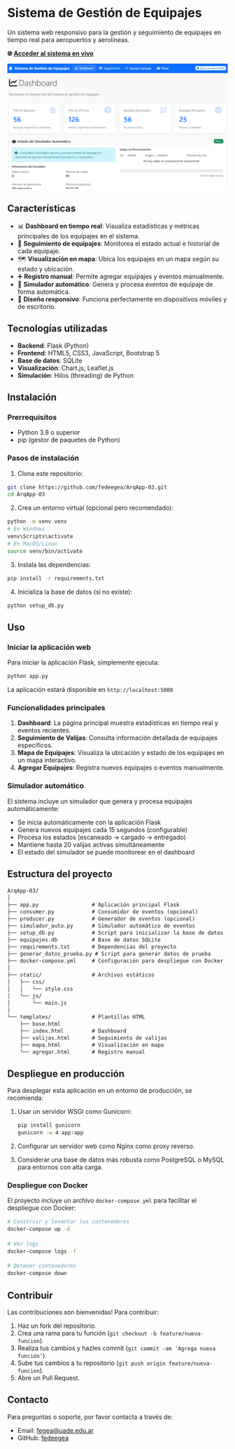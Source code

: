 # Sistema de Gestión de Equipajes

Un sistema web responsivo para la gestión y seguimiento de equipajes en tiempo real para aeropuertos y aerolíneas.

**🌐 [Acceder al sistema en vivo](https://fedeegea.pythonanywhere.com/)**

![Sistema de Gestión de Equipajes](https://github.com/fedeegea/ArqApp-03/blob/main/dashboard.png)

## Características

- 📊 **Dashboard en tiempo real**: Visualiza estadísticas y métricas principales de los equipajes en el sistema.
- 🧳 **Seguimiento de equipajes**: Monitorea el estado actual e historial de cada equipaje.
- 🗺️ **Visualización en mapa**: Ubica los equipajes en un mapa según su estado y ubicación.
- ➕ **Registro manual**: Permite agregar equipajes y eventos manualmente.
- 🤖 **Simulador automático**: Genera y procesa eventos de equipaje de forma automática.
- 📱 **Diseño responsivo**: Funciona perfectamente en dispositivos móviles y de escritorio.

## Tecnologías utilizadas

- **Backend**: Flask (Python)
- **Frontend**: HTML5, CSS3, JavaScript, Bootstrap 5
- **Base de datos**: SQLite
- **Visualización**: Chart.js, Leaflet.js
- **Simulación**: Hilos (threading) de Python

## Instalación

### Prerrequisitos

- Python 3.8 o superior
- pip (gestor de paquetes de Python)

### Pasos de instalación

1. Clona este repositorio:

```bash
git clone https://github.com/fedeegea/ArqApp-03.git
cd ArqApp-03
```

2. Crea un entorno virtual (opcional pero recomendado):

```bash
python -m venv venv
# En Windows
venv\Scripts\activate
# En MacOS/Linux
source venv/bin/activate
```

3. Instala las dependencias:

```bash
pip install -r requirements.txt
```

4. Inicializa la base de datos (si no existe):

```bash
python setup_db.py
```

## Uso

### Iniciar la aplicación web

Para iniciar la aplicación Flask, simplemente ejecuta:

```bash
python app.py
```

La aplicación estará disponible en `http://localhost:5000`

### Funcionalidades principales

1. **Dashboard**: La página principal muestra estadísticas en tiempo real y eventos recientes.
2. **Seguimiento de Valijas**: Consulta información detallada de equipajes específicos.
3. **Mapa de Equipajes**: Visualiza la ubicación y estado de los equipajes en un mapa interactivo.
4. **Agregar Equipajes**: Registra nuevos equipajes o eventos manualmente.

### Simulador automático

El sistema incluye un simulador que genera y procesa equipajes automáticamente:

- Se inicia automáticamente con la aplicación Flask
- Genera nuevos equipajes cada 15 segundos (configurable)
- Procesa los estados (escaneado → cargado → entregado)
- Mantiene hasta 20 valijas activas simultáneamente
- El estado del simulador se puede monitorear en el dashboard

## Estructura del proyecto

```
ArqApp-03/
│
├── app.py                 # Aplicación principal Flask
├── consumer.py            # Consumidor de eventos (opcional)
├── producer.py            # Generador de eventos (opcional)
├── simulador_auto.py      # Simulador automático de eventos
├── setup_db.py            # Script para inicializar la base de datos
├── equipajes.db           # Base de datos SQLite
├── requirements.txt       # Dependencias del proyecto
├── generar_datos_prueba.py # Script para generar datos de prueba
├── docker-compose.yml     # Configuración para despliegue con Docker
│
├── static/                # Archivos estáticos
│   ├── css/              
│   │   └── style.css
│   └── js/
│       └── main.js
│
└── templates/             # Plantillas HTML
    ├── base.html
    ├── index.html         # Dashboard
    ├── valijas.html       # Seguimiento de valijas
    ├── mapa.html          # Visualización en mapa
    └── agregar.html       # Registro manual
```

## Despliegue en producción

Para desplegar esta aplicación en un entorno de producción, se recomienda:

1. Usar un servidor WSGI como Gunicorn:
   ```bash
   pip install gunicorn
   gunicorn -w 4 app:app
   ```

2. Configurar un servidor web como Nginx como proxy reverso.

3. Considerar una base de datos más robusta como PostgreSQL o MySQL para entornos con alta carga.

### Despliegue con Docker

El proyecto incluye un archivo `docker-compose.yml` para facilitar el despliegue con Docker:

```bash
# Construir y levantar los contenedores
docker-compose up -d

# Ver logs
docker-compose logs -f

# Detener contenedores
docker-compose down
```

## Contribuir

Las contribuciones son bienvenidas! Para contribuir:

1. Haz un fork del repositorio.
2. Crea una rama para tu función (`git checkout -b feature/nueva-funcion`).
3. Realiza tus cambios y hazles commit (`git commit -am 'Agrega nueva función'`).
4. Sube tus cambios a tu repositorio (`git push origin feature/nueva-funcion`).
5. Abre un Pull Request.

## Contacto

Para preguntas o soporte, por favor contacta a través de:
- Email: fegea@uade.edu.ar
- GitHub: [fedeegea](https://github.com/fedeegea)
